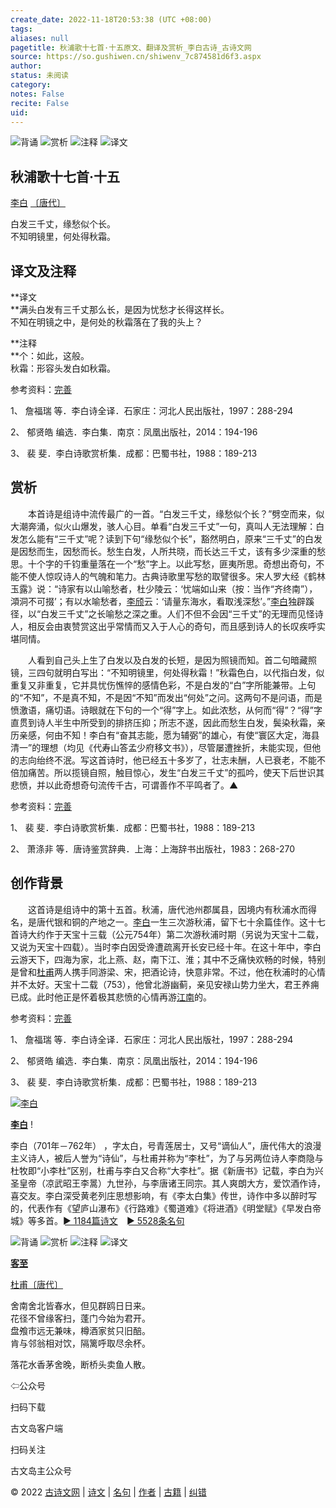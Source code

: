 ```yaml
---
create_date: 2022-11-18T20:53:38 (UTC +08:00)
tags: 
aliases: null
pagetitle: 秋浦歌十七首·十五原文、翻译及赏析_李白古诗_古诗文网
source: https://so.gushiwen.cn/shiwenv_7c874581d6f3.aspx
author: 
status: 未阅读
category: 
notes: False
recite: False
uid: 
---
```


![背诵](https://song.gushiwen.cn/siteimg/bei-pic.png) ![赏析](https://song.gushiwen.cn/siteimg/shang-pic.png) ![注释](https://song.gushiwen.cn/siteimg/zhu-pic.png) ![译文](https://song.gushiwen.cn/siteimg/yi-pic.png)

## 秋浦歌十七首·十五

[李白](https://so.gushiwen.cn/authorv_b90660e3e492.aspx) [〔唐代〕](https://so.gushiwen.cn/shiwens/default.aspx?cstr=%e5%94%90%e4%bb%a3)

白发三千丈，缘愁似个长。  
不知明镜里，何处得秋霜。

## 译文及注释



**译文  
**满头白发有三千丈那么长，是因为忧愁才长得这样长。  
不知在明镜之中，是何处的秋霜落在了我的头上？

**注释  
**个：如此，这般。  
秋霜：形容头发白如秋霜。

参考资料：[完善](https://so.gushiwen.cn/jiucuo.aspx?u=%e7%bf%bb%e8%af%9161616%e3%80%8a%e8%af%91%e6%96%87%e5%8f%8a%e6%b3%a8%e9%87%8a%e3%80%8b)

1、 詹福瑞 等．李白诗全译．石家庄：河北人民出版社，1997：288-294

2、 郁贤皓 编选．李白集．南京：凤凰出版社，2014：194-196

3、 裴 斐．李白诗歌赏析集．成都：巴蜀书社，1988：189-213

## 赏析



　　本首诗是组诗中流传最广的一首。“白发三千丈，缘愁似个长？”劈空而来，似大潮奔涌，似火山爆发，骇人心目。单看“白发三千丈”一句，真叫人无法理解：白发怎么能有“三千丈”呢？读到下句“缘愁似个长”，豁然明白，原来“三千丈”的白发是因愁而生，因愁而长。愁生白发，人所共晓，而长达三千丈，该有多少深重的愁思。十个字的千钧重量落在一个“愁”字上。以此写愁，匪夷所思。奇想出奇句，不能不使人惊叹诗人的气魄和笔力。古典诗歌里写愁的取譬很多。宋人罗大经《鹤林玉露》说：“诗家有以山喻愁者，杜少陵云：‘忧端如山来（按：当作“齐终南”），澒洞不可掇’；有以水喻愁者，[李颀](https://so.gushiwen.cn/authorv_22f0b211ccbc.aspx)云：‘请量东海水，看取浅深愁’。”[李白](https://so.gushiwen.cn/authorv_b90660e3e492.aspx)独辟蹊径，以“白发三千丈”之长喻愁之深之重。人们不但不会因“三千丈”的无理而见怪诗人，相反会由衷赞赏这出乎常情而又入于人心的奇句，而且感到诗人的长叹疾呼实堪同情。

　　人看到自己头上生了白发以及白发的长短，是因为照镜而知。首二句暗藏照镜，三四句就明白写出：“不知明镜里，何处得秋霜！”秋霜色白，以代指白发，似重复又非重复，它并具忧伤憔悴的感情色彩，不是白发的“白”字所能兼带。上句的“不知”，不是真不知，不是因“不知”而发出“何处”之问。这两句不是问语，而是愤激语，痛切语。诗眼就在下句的一个“得”字上。如此浓愁，从何而“得”？“得”字直贯到诗人半生中所受到的排挤压抑；所志不遂，因此而愁生白发，鬓染秋霜，亲历亲感，何由不知！李白有“奋其志能，愿为辅弼”的雄心，有使“寰区大定，海县清一”的理想（均见《代寿山答孟少府移文书》），尽管屡遭挫折，未能实现，但他的志向绐终不泯。写这首诗时，他已经五十多岁了，壮志未酬，人已衰老，不能不倍加痛苦。所以揽镜自照，触目惊心，发生“白发三千丈”的孤吟，使天下后世识其悲愤，并以此奇想奇句流传千古，可谓善作不平鸣者了。▲

参考资料：[完善](https://so.gushiwen.cn/jiucuo.aspx?u=%e8%b5%8f%e6%9e%9048049%e3%80%8a%e8%b5%8f%e6%9e%90%e3%80%8b)

1、 裴 斐．李白诗歌赏析集．成都：巴蜀书社，1988：189-213

2、 萧涤非 等．唐诗鉴赏辞典．上海：上海辞书出版社，1983：268-270

## 创作背景



　　这首诗是组诗中的第十五首。秋浦，唐代池州郡属县，因境内有秋浦水而得名，是唐代银和铜的产地之一。[李白](https://so.gushiwen.cn/authorv_b90660e3e492.aspx)一生三次游秋浦，留下七十余篇佳作。这十七首诗大约作于天宝十三载（公元754年）第二次游秋浦时期（另说为天宝十二载，又说为天宝十四载）。当时李白因受谗遭疏离开长安已经十年。在这十年中，李白云游天下，四海为家，北上燕、赵，南下江、淮；其中不乏痛快欢畅的时候，特别是曾和[杜甫](https://so.gushiwen.cn/authorv_515ea88d1858.aspx)两人携手同游梁、宋，把酒论诗，快意非常。不过，他在秋浦时的心情并不太好。天宝十二载（753），他曾北游幽蓟，亲见安禄山势力坐大，君王养痈已成。此时他正是怀着极其悲愤的心情再游[江南](https://so.gushiwen.cn/authorv_487654addba8.aspx)的。

参考资料：[完善](https://so.gushiwen.cn/jiucuo.aspx?u=%e8%b5%8f%e6%9e%9048048%e3%80%8a%e5%88%9b%e4%bd%9c%e8%83%8c%e6%99%af%e3%80%8b)

1、 詹福瑞 等．李白诗全译．石家庄：河北人民出版社，1997：288-294

2、 郁贤皓 编选．李白集．南京：凤凰出版社，2014：194-196

3、 裴 斐．李白诗歌赏析集．成都：巴蜀书社，1988：189-213

[![李白](https://song.gushiwen.cn/authorImg/libai.jpg)](https://so.gushiwen.cn/authorv_b90660e3e492.aspx)

[**李白**](https://so.gushiwen.cn/authorv_b90660e3e492.aspx) !

李白（701年－762年） ，字太白，号青莲居士，又号“谪仙人”，唐代伟大的浪漫主义诗人，被后人誉为“诗仙”，与杜甫并称为“李杜”，为了与另两位诗人李商隐与杜牧即“小李杜”区别，杜甫与李白又合称“大李杜”。据《新唐书》记载，李白为兴圣皇帝（凉武昭王李暠）九世孙，与李唐诸王同宗。其人爽朗大方，爱饮酒作诗，喜交友。李白深受黄老列庄思想影响，有《李太白集》传世，诗作中多以醉时写的，代表作有《望庐山瀑布》《行路难》《蜀道难》《将进酒》《明堂赋》《早发白帝城》等多首。[► 1184篇诗文](https://so.gushiwen.cn/shiwens/default.aspx?astr=%e6%9d%8e%e7%99%bd)　[► 5528条名句](https://so.gushiwen.cn/mingjus/default.aspx?astr=%e6%9d%8e%e7%99%bd)

![背诵](https://song.gushiwen.cn/siteimg/bei-pic.png) ![赏析](https://song.gushiwen.cn/siteimg/shang-pic.png) ![注释](https://song.gushiwen.cn/siteimg/zhu-pic.png) ![译文](https://song.gushiwen.cn/siteimg/yi-pic.png)

[**客至**](https://so.gushiwen.cn/shiwenv_2dfd92e6cd5b.aspx)

[杜甫](https://so.gushiwen.cn/authorv.aspx?name=%e6%9d%9c%e7%94%ab)[〔唐代〕](https://so.gushiwen.cn/shiwens/default.aspx?cstr=%e5%94%90%e4%bb%a3)

舍南舍北皆春水，但见群鸥日日来。  
花径不曾缘客扫，蓬门今始为君开。  
盘飧市远无兼味，樽酒家贫只旧醅。  
肯与邻翁相对饮，隔篱呼取尽余杯。



落花水香茅舍晚，断桥头卖鱼人散。

⇦公众号



扫码下载

古文岛客户端



扫码关注

古文岛主公众号

© 2022 [古诗文网](https://www.gushiwen.cn/) | [诗文](https://so.gushiwen.cn/shiwens/) | [名句](https://so.gushiwen.cn/mingjus/) | [作者](https://so.gushiwen.cn/authors/) | [古籍](https://so.gushiwen.cn/guwen/) | [纠错](https://so.gushiwen.cn/jiucuo.aspx?u=)
